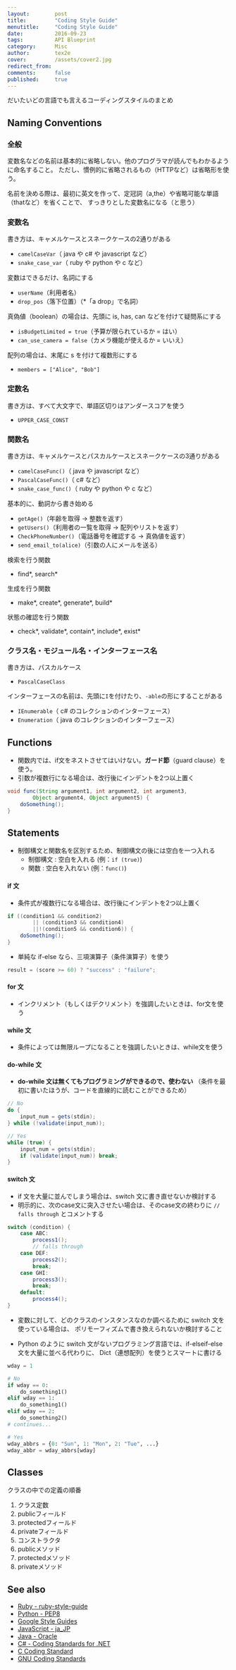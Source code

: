 ```yaml
---
layout:        post
title:         "Coding Style Guide"
menutitle:     "Coding Style Guide"
date:          2016-09-23
tags:          API Blueprint
category:      Misc
author:        tex2e
cover:         /assets/cover2.jpg
redirect_from:
comments:      false
published:     true
---
```


だいたいどの言語でも言えるコーディングスタイルのまとめ

Naming Conventions
------------------

### 全般

変数名などの名前は基本的に省略しない。他のプログラマが読んでもわかるように命名すること。
ただし、慣例的に省略されるもの（HTTPなど）は省略形を使う。

名前を決める際は、最初に英文を作って、定冠詞（a,the）や省略可能な単語（thatなど）を省くことで、
すっきりとした変数名になる（と思う）


### 変数名

書き方は、キャメルケースとスネークケースの2通りがある

- `camelCaseVar`（ java や c# や javascript など）
- `snake_case_var`（ ruby や python や c など）

変数はできるだけ、名詞にする

- `userName`（利用者名）
- `drop_pos`（落下位置）（\*「a drop」で名詞）

真偽値（boolean）の場合は、先頭に is, has, can などを付けて疑問系にする

- `isBudgetLimited = true`（予算が限られているか = はい）
- `can_use_camera = false`（カメラ機能が使えるか = いいえ）

配列の場合は、末尾に s を付けて複数形にする

- `members = ["Alice", "Bob"]`


### 定数名

書き方は、すべて大文字で、単語区切りはアンダースコアを使う

- `UPPER_CASE_CONST`


### 関数名

書き方は、キャメルケースとパスカルケースとスネークケースの3通りがある

- `camelCaseFunc()`（ java や javascript など）
- `PascalCaseFunc()`（ c# など）
- `snake_case_func()`（ ruby や python や c など）

基本的に、動詞から書き始める

- `getAge()`（年齢を取得 → 整数を返す）
- `getUsers()`（利用者の一覧を取得 → 配列やリストを返す）
- `CheckPhoneNumber()`（電話番号を確認する → 真偽値を返す）
- `send_email_to(alice)`（引数の人にメールを送る）

検索を行う関数

- find\*, search\*

生成を行う関数

- make\*, create\*, generate\*, build\*

状態の確認を行う関数

- check\*, validate\*, contain\*, include\*, exist\*



### クラス名・モジュール名・インターフェース名

書き方は、パスカルケース

- `PascalCaseClass`

インターフェースの名前は、先頭に`I`を付けたり、`-able`の形にすることがある

- `IEnumerable`（ c# のコレクションのインターフェース）
- `Enumeration`（ java のコレクションのインターフェース）



Functions
---------

- 関数内では、if文をネストさせてはいけない。__ガード節__（guard clause）を使う。
- 引数が複数行になる場合は、改行後にインデントを2つ以上置く

~~~ java
void func(String argument1, int argument2, int argument3,
        Object argument4, Object argument5) {
    doSomething();
}
~~~


Statements
----------

- 制御構文と関数名を区別するため、制御構文の後には空白を一つ入れる
    - 制御構文 : 空白を入れる (例：`if (true)`)
    - 関数 : 空白を入れない (例：`func()`)

#### if 文

- 条件式が複数行になる場合は、改行後にインデントを2つ以上置く

~~~ java
if ((condition1 && condition2)
        || (condition3 && condition4)
        ||!(condition5 && condition6)) {
    doSomething();
}
~~~

- 単純な if-else なら、三項演算子（条件演算子）を使う

~~~ java
result = (score >= 60) ? "success" : "failure";
~~~

#### for 文

- インクリメント（もしくはデクリメント）を強調したいときは、for文を使う

#### while 文

- 条件によっては無限ループになることを強調したいときは、while文を使う

#### do-while 文

- __do-while 文は無くてもプログラミングができるので、使わない__
（条件を最初に書いたほうが、コードを直線的に読むことができるため）

~~~ java
// No
do {
    input_num = gets(stdin);
} while (!validate(input_num));

// Yes
while (true) {
    input_num = gets(stdin);
    if (validate(input_num)) break;
}
~~~


#### switch 文

- if 文を大量に並んでしまう場合は、switch 文に書き直せないか検討する
- 明示的に、次のcase文に突入させたい場合は、そのcase文の終わりに `// falls through` とコメントする

~~~ java
switch (condition) {
    case ABC:
        process1();
        // falls through
    case DEF:
        process2();
        break;
    case GHI:
        process3();
        break;
    default:
        process4();
}
~~~

- 変数に対して、どのクラスのインスタンスなのか調べるために switch 文を使っている場合は、
ポリモーフィズムで書き換えられないか検討すること

- Python のように switch 文がないプログラミング言語では、if-elseif-else 文を大量に並べる代わりに、
Dict（連想配列）を使うとスマートに書ける

```python
wday = 1

# No
if wday == 0:
    do_something1()
elif wday == 1:
    do_something1()
elif wday == 2:
    do_something2()
# continues...

# Yes
wday_abbrs = {0: "Sun", 1: "Mon", 2: "Tue", ...}
wday_abbr = wday_abbrs[wday]
```


Classes
-------

クラスの中での定義の順番

1. クラス定数
2. publicフィールド
3. protectedフィールド
4. privateフィールド
5. コンストラクタ
6. publicメソッド
7. protectedメソッド
8. privateメソッド


See also
--------

- [Ruby - ruby-style-guide](https://github.com/bbatsov/ruby-style-guide)
- [Python - PEP8](https://www.python.org/dev/peps/pep-0008/)
- [Google Style Guides](https://github.com/google/styleguide)
- [JavaScript - ja_JP](https://github.com/cou929/Japanese-Translation-of-Google-JavaScript-Style-Guide/blob/master/index.rst)
- [Java - Oracle](http://www.oracle.com/technetwork/java/codeconventions-150003.pdf)
- [C# - Coding Standards for .NET](http://se.inf.ethz.ch/old/teaching/ss2007/251-0290-00/project/CSharpCodingStandards.pdf)
- [C Coding Standard](http://users.ece.cmu.edu/~eno/coding/CCodingStandard.html)
- [GNU Coding Standards](https://www.gnu.org/prep/standards/standards.pdf)
